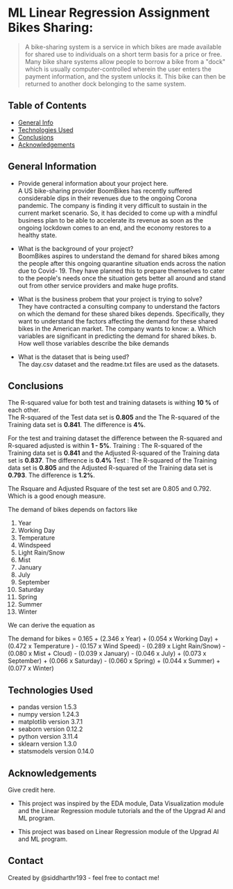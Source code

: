 # ML Linear Regression Assignment Bikes Sharing:
> A bike-sharing system is a service in which bikes are made available for shared use to individuals on a short term basis for a price or free. Many bike share systems allow people to borrow a bike from a "dock" which is usually computer-controlled wherein the user enters the payment information, and the system unlocks it. This bike can then be returned to another dock belonging to the same system.


## Table of Contents
* [General Info](#general-information)
* [Technologies Used](#technologies-used)
* [Conclusions](#conclusions)
* [Acknowledgements](#acknowledgements)

## General Information
- Provide general information about your project here. <br>
	A US bike-sharing provider BoomBikes has recently suffered considerable dips in their revenues due to the ongoing Corona pandemic. The company is 	finding it very difficult to sustain in the current market scenario. So, it has decided to come up with a mindful business plan to be able to 		accelerate its revenue as soon as the ongoing lockdown comes to an end, and the economy restores to a healthy state. 
	
- What is the background of your project? <br>
	BoomBikes aspires to understand the demand for shared bikes among the people after this ongoing quarantine situation ends across the nation due to 	Covid- 19. They have planned this to prepare themselves to cater to the people's needs once the situation gets better all around and stand out from 	other service providers and make huge profits.
	
- What is the business probem that your project is trying to solve? <br>
	They have contracted a consulting company to understand the factors on which the demand for these shared bikes depends. Specifically, they want to 
  	understand the factors affecting the demand for these shared bikes in the American market. The company wants to know:
  		a. Which variables are significant in predicting the demand for shared bikes.
  		b. How well those variables describe the bike demands
	
- What is the dataset that is being used?<br>
	 The day.csv dataset and the readme.txt files are used as the datasets.


## Conclusions

The R-squared value for both test and training datasets is withing **10 %** of each other. <br>
The R-squared of the Test data set is  **0.805** and the The R-squared of the Training data set is **0.841**. The difference is **4%**.<br>


For the test and training dataset the difference between the R-squared and R-squared adjusted is within **1 - 5%**. 
    Training : 
    The R-squared of the Training data set is **0.841** and the Adjusted R-squared of the Training data set is **0.837**.
    The difference is **0.4%**
    Test : 
    The R-squared of the Training data set is **0.805** and the Adjusted R-squared of the Training data set is **0.793**.
    The difference is **1.2%**.

The Rsquare and Adjusted Rsquare of the test set are 0.805 and 0.792. Which is a good enough measure.

The demand of bikes depends on factors like<br>

1. Year
2. Working Day
3. Temperature
4. Windspeed
5. Light Rain/Snow
6. Mist
7. January
8. July
9. September
10. Saturday
11. Spring
12. Summer
13. Winter

We can derive the equation as

The demand for bikes = 0.165 + (2.346 x Year) + (0.054 x Working Day) + (0.472 x Temperature ) - (0.157 x Wind Speed) 
                       - (0.289 x Light Rain/Snow) - (0.080 x Mist + Cloud) - (0.039 x January) - (0.046 x July) + (0.073 x September) 
                       + (0.066 x Saturday) - (0.060 x Spring) + (0.044 x Summer) + (0.077 x Winter)



## Technologies Used
- pandas version 1.5.3
- numpy version 1.24.3
- matplotlib version 3.7.1
- seaborn version 0.12.2
- python version 3.11.4
- sklearn version 1.3.0
- statsmodels version 0.14.0


<!-- As the libraries versions keep on changing, it is recommended to mention the version of library used in this project -->

## Acknowledgements
Give credit here.
- This project was inspired by the EDA module, Data Visualization module and the Linear Regression module tutorials and the  of the Upgrad AI and ML program.

- This project was based on Linear Regression module of the Upgrad AI and ML program.


## Contact
Created by @siddharthr193 - feel free to contact me!
